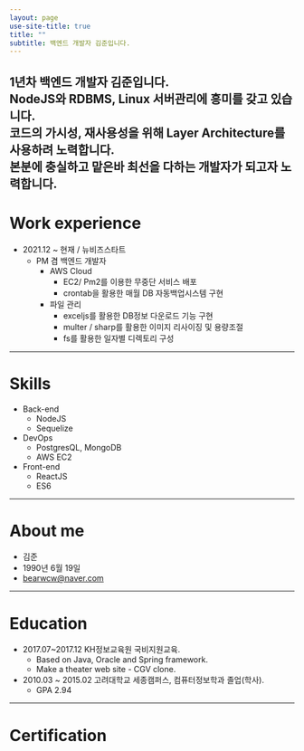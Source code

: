 ```yaml
---
layout: page
use-site-title: true
title: ""
subtitle: 백엔드 개발자 김준입니다.
---
```


<!-- 
---
layout: page
title: About me
subtitle: ""
permalink: "aboutme"
--- 
-->

1년차 백엔드 개발자 김준입니다.<br/>
NodeJS와 RDBMS, Linux 서버관리에 흥미를 갖고 있습니다.<br/>
코드의 가시성, 재사용성을 위해 Layer Architecture를 사용하려 노력합니다.<br/>
본분에 충실하고 맡은바 최선을 다하는 개발자가 되고자 노력합니다.<br/>
---

# Work experience
- 2021.12 ~ 현재 / 뉴비즈스타트
  - PM 겸 백엔드 개발자 
    - AWS Cloud
      - EC2/ Pm2를 이용한 무중단 서비스 배포
      - crontab을 활용한 매월 DB 자동백업시스템 구현
    - 파일 관리
      - exceljs를 활용한 DB정보 다운로드 기능 구현
      - multer / sharp를 활용한 이미지 리사이징 및 용량조절
      - fs를 활용한 일자별 디렉토리 구성
---

# Skills
- Back-end
  - NodeJS
  - Sequelize
- DevOps
  - PostgresQL, MongoDB
  - AWS EC2
- Front-end
  - ReactJS
  - ES6

---
# About me
- 김준 
- 1990년 6월 19일
- bearwcw@naver.com

---
# Education
- 2017.07~2017.12 KH정보교육원 국비지원교육.
  - Based on Java, Oracle and  Spring framework.
  - Make a theater web site - CGV clone.
- 2010.03 ~ 2015.02 고려대학교 세종캠퍼스, 컴퓨터정보학과 졸업(학사). 
  - GPA 2.94

---
# Certification




<!-- index.md -> index.html로 바꾸고 시작해라
---
layout: page
title: Jun
subtitle: Way to be gorgeous developer
---

<div class="posts-list"> 
  {% for post in paginator.posts %}
  <article class="post-preview">
    <a href="{{ post.url | prepend: site.baseurl }}">
	  <h2 class="post-title">{{ post.title }}</h2>

	  {% if post.subtitle %}
	  <h3 class="post-subtitle">
	    {{ post.subtitle }}
	  </h3>
	  {% endif %}
    </a>

    <p class="post-meta">
      Posted on {{ post.date | date: "%B %-d, %Y" }}
    </p>

    <div class="post-entry-container">
      {% if post.image %}
      <div class="post-image">
        <a href="{{ post.url | prepend: site.baseurl }}">
          <img src="{{ post.image }}">
        </a>
      </div>
      {% endif %}
      <div class="post-entry">
        {{ post.excerpt | strip_html | xml_escape | truncatewords: site.excerpt_length }}
        {% assign excerpt_word_count = post.excerpt | number_of_words %}
        {% if post.content != post.excerpt or excerpt_word_count > site.excerpt_length %}
          <a href="{{ post.url | prepend: site.baseurl }}" class="post-read-more">[Read&nbsp;More]</a>
        {% endif %}
      </div>
    </div>

    {% if post.tags.size > 0 %}
    <div class="blog-tags">
      Tags:
      {% if site.link-tags %}
      {% for tag in post.tags %}
      <a href="{{ site.baseurl }}/tag/{{ tag }}">{{ tag }}</a>
      {% endfor %}
      {% else %}
        {{ post.tags | join: ", " }}
      {% endif %}
    </div>
    {% endif %}

   </article>
  {% endfor %}
</div>

{% if paginator.total_pages > 1 %}
<ul class="pager main-pager">
  {% if paginator.previous_page %}
  <li class="previous">
    <a href="{{ paginator.previous_page_path | prepend: site.baseurl | replace: '//', '/' }}">&larr; Newer Posts</a>
  </li>
  {% endif %}
  {% if paginator.next_page %}
  <li class="next">
    <a href="{{ paginator.next_page_path | prepend: site.baseurl | replace: '//', '/' }}">Older Posts &rarr;</a>
  </li>
  {% endif %}
</ul>
{% endif %}
-->
